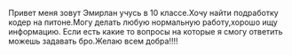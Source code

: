 Привет меня зовут Эмирлан учусь в 10 классе.Хочу найти подработку кодер на питоне.Могу делать любую нормальную работу,хорошо ищу информацию.
Если есть какие то вопросы на которые я смогу ответить можешь задавать бро.Желаю всем добра!!!!
